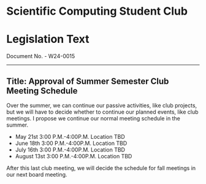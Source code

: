 # Scientific Computing Student Club

# Legislation Text
Document No. - W24-0015

---

Title: Approval of Summer Semester Club Meeting Schedule
---
Over the summer, we can continue our passive activities, like club projects, but we will have to decide whether to continue our planned events, like club meetings. I propose we continue our normal meeting schedule in the summer.

- May 21st 3:00 P.M.-4:00P.M. Location TBD
- June 18th 3:00 P.M.-4:00P.M. Location TBD
- July 16th 3:00 P.M.-4:00P.M. Location TBD
- August 13st 3:00 P.M.-4:00P.M. Location TBD

After this last club meeting, we will decide the schedule for fall meetings in our next board meeting.